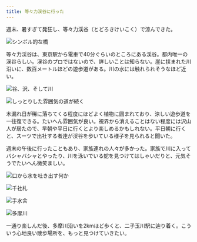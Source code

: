 ```yaml
---
title: 等々力渓谷に行った
---
```

週末、暑すぎて発狂し、等々力渓谷（とどろきけいこく）で涼んできた。

![](https://lh4.googleusercontent.com/jWob21zV8jNWbtJmHdmWGqKBpXYaYsHL7kHc2Y4AZwUMvr36NmrIp8Q-u9ilypapiQSwCZ0sHXCP-iV9gymReattcI7-VjoQS6VmzPP4uqbrhe1Uwns3G7fs5qvvlxVMlpjds2ioVGduV2YAUP3Wa1feDuWEkQD9iRyXOGk6yvUEReR7liIfeRxrnJ3wLQ "シンボル的な橋")

等々力渓谷は、東京駅から電車で40分ぐらいのところにある渓谷。都内唯一の渓谷らしい。渓谷のプロではないので、詳しいことは知らない。崖に挟まれた川沿いに、数百メートルほどの遊歩道がある。川の水には触れられそうなほど近い。

![](https://lh3.googleusercontent.com/nG-5BS99CYbIXk-esGAme1faBAKhievdarO7ORFng49kIkuK1z6ew1bhwiCaFI9B7SeDBNMC50FAjFG3INFKajcy9K-vGxjySBcVYTZweOPPgJIWtMW6XwedT6VcUPUtSXDytqh-IShf4ZlCi86hxoMQPe_VjBHOlzhSGMbDtistWW9t8Y7ksuWa7kO5og "谷、沢、そして川")

![](https://lh6.googleusercontent.com/6Qt_HzuoGxwokVE7CpPQ7ClOa0XgFxVZqoRuR_vjLAIa9EN5zfAoGNpmKkz3TswYoP45UT4UAh_c1Rt9ElPIxmVForzqz_AsjiDZEVEnyxfkg5E_wpqX251n3mpMLRSt8Vc6n7WFWS-AkO0w1ZgRKmJ0Qf9S3fBMs1qYeGP2x9PVHNO99dQJIg8qp6MGFA "しっとりした雰囲気の道が続く")

木漏れ日が稀に落ちてくる程度にほどよく植物に囲まれており、涼しい遊歩道を一往復できる。たいへん雰囲気が良い。視界から消えることはない程度には沢山人が居たので、早朝や平日に行くとより楽しめるかもしれない。平日朝に行くと、スーツで出社する者達が渓谷を歩いている様子を見られると聞いた。

週末の午後に行ったこともあり、家族連れの人々が多かった。家族で川に入ってバシャバシャとやったり、川を泳いでいる蛇を見つけてはしゃいだりと、元気そうでたいへん微笑ましい。

![](https://lh6.googleusercontent.com/zjh_AQOYtpDWZjnhka448gebPwQKnV1qF5b0vo2ZTzPam8N0TALR08L34ijwZfYzMycwQG6EthqPVp6p8i74Ns-jNeLJgudi5gckQk2srmpM2h2ZCiklM4uZJbIb0yhnMNBlMW61_Cu-Q4sz2MjUcuB2OWaXKky0eAU993GNFjzbSxaniNMP-9aExojVKA "口から水を吐き出す何か")

![](https://lh5.googleusercontent.com/ybfHPGA3Sz5W0glB85762hxUiceaDJ4G-AqXJS8P7qLcjTfGIM3cxW9-DHJLS_TidB18Hy_sdu789OqWpZ8yltPhevXD3iPUGr4Q1KD3JQLB1aHqoQLIRsmavJjj_ixGRhQcjnfpxjuoVhQ_XoX_lfT6P9Ec6txuKk_bozbZu9Ek0k1HUMe-ChmORFqjPQ "千社札")

![](https://lh6.googleusercontent.com/XYBzS2Xhjaqwc_4JIXW-Ki4iuSIId-JHD56KO9E0aa-mE6N5Ua4_qOvMio3BY5ezzwp_J0CSPwCGD_PGjNmrLNELkl5yBIW3_33a7Wxk1teGD3Zh0iKq3f3tMQBI-bwqZML1qe088fdMY4_Tju_itlqPAV6wS8Il1QZeWNjEBV3GSQbAtYmf3r_QpUABTQ "手水舎")

![](https://lh3.googleusercontent.com/VX_OwmJ8v6DPi-U_paek6wK_1FP6uCDlI-zT0tX7VXhzFusb83FIT7a56yFyOp8YJDYpoMFQgW0xlX7HsCoqtYDjB18hZcldf21E-AXo2mp9D_fILf8lni5dCuykin0l4Dup9qkWXyPYdbvhzjUkvKNg35ehzy0wS8sNIyztUmBikdP6GxwNGln1TH85UQ "多摩川")

一通り楽しんだ後、多摩川沿いを2kmほど歩くと、二子玉川駅に辿り着く。こういう心地良い散歩場所を、もっと見つけていきたい。
